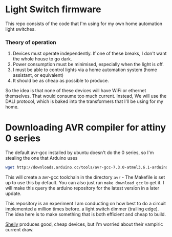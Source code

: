 # Light Switch firmware
This repo consists of the code that I'm using for my own home automation light switches.


### Theory of operation

1. Devices must operate independently.  If one of these breaks, I don't want the whole house to go dark.
1. Power consumption must be minimised, especially when the light is off.
1. I must be able to control lights via a home automation system (home assistant, or equivalent)
1. It should be as cheap as possible to produce.

So the idea is that none of these devices will have WiFi or ethernet themselves.  That would consume too much current.  Instead, We will use the DALI protocol, which is baked into the transformers that I'll be using for my home.


# Downloading AVR compiler for attiny 0 series
The default avr-gcc installed by ubuntu doesn't do the 0 series, so I'm stealing the one that Arduino uses

```bash
wget http://downloads.arduino.cc/tools/avr-gcc-7.3.0-atmel3.6.1-arduino7-x86_64-pc-linux-gnu.tar.bz2 -q -O- | bzcat | tar xv
```

This will create a avr-gcc toolchain in the directory `avr` - The Makefile is set up to use this by default.  You can also just run `make download_gcc` to get it.  I will make this query the arduino repository for the latest version in a later update.


This repository is an experiment I am conducting on how best to do a circuit implemented a million times before.  a light switch dimmer (trailing edge). The idea here is to make something that is both efficient and cheap to build.

[Shelly](https://shelly.cloud) produces good, cheap devices, but I'm worried about their vampiric current draw.


